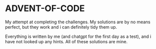 # ADVENT-OF-CODE

My attempt at completing the challenges. My solutions are by no means perfect, but they work and i can definitely tidy them up.

Everything is written by me (and chatgpt for the first day as a test), and i have not looked up any hints. All of these solutions are mine. 
